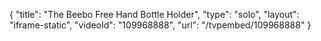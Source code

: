 {
    "title": "The Beebo Free Hand Bottle Holder",
    "type": "solo",
    "layout": "iframe-static",
    "videoId": "109968888",
    "url": "\/tvpembed\/109968888"
}